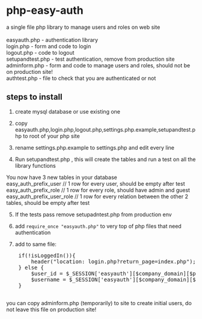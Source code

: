 php-easy-auth
=============

a single file php library to manage users and roles on web site<br>
<br>
easyauth.php - authentication library<br>
login.php - form and code to login<br>
logout.php - code to logout<br>
setupandtest.php - test authentication, remove from production site<br>
adminform.php - form and code to manage users and roles, should not be on production site!<br>
authtest.php - file to check that you are authenticated or not
<br>


steps to install
----------------

1. create mysql database or use existing one

2. copy easyauth.php,login.php,logout.php,settings.php.example,setupandtest.php to root of your php site

3. rename settings.php.example to settings.php and edit every line<br>

4. Run setupandtest.php , this will create the tables and run a test on all the library functions

You now have 3 new tables in your database<br>
    easy_auth_prefix_user           // 1 row for every user, should be empty after test
    easy_auth_prefix_role           // 1 row for every role, should have admin and guest
    easy_auth_prefix_user_role      // 1 row for every relation between the other 2 tables, should be empty after test


5. If the tests pass remove setupadntest.php from production env

6. add `require_once "easyauth.php"` to very top of php files that need authentication

7. add to same file:
    <pre>
    if(!isLoggedIn()){
        header("location: login.php?return_page=index.php");
    } else {
        $user_id = $_SESSION['easyauth'][$company_domain][$product_name]['id'];
        $username = $_SESSION['easyauth'][$company_domain][$product_name]['username'];
    }
    </pre>

you can copy adminform.php (temporarily) to site to create initial users, do not leave this file on production site!

    




        


